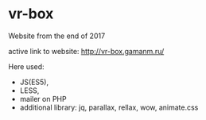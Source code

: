 # vr-box
Website from the end of 2017

active link to website: http://vr-box.gamanm.ru/

Here used:
- JS(ES5),
- LESS,
- mailer on PHP
- additional library: jq, parallax, rellax, wow, animate.css

